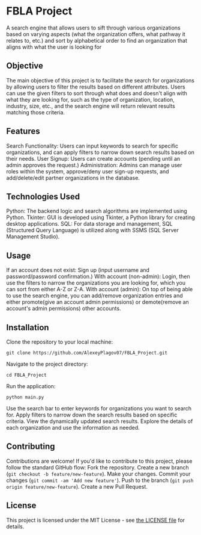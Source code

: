 # FBLA Project
A search engine that allows users to sift through various organizations based on varying aspects (what the organization offers, what pathway it relates to, etc.) and sort by alphabetical order to find an organization that aligns with what the user is looking for

## Objective
The main objective of this project is to facilitate the search for organizations by allowing users to filter the results based on different attributes. Users can use the given filters to sort through what does and doesn't align with what they are looking for, such as the type of organization, location, industry, size, etc., and the search engine will return relevant results matching those criteria.

## Features
Search Functionality: Users can input keywords to search for specific organizations, and can apply filters to narrow down search results based on their needs.
User Signup: Users can create accounts (pending until an admin approves the request.)
Administration: Admins can manage user roles within the system, approve/deny user sign-up requests, and add/delete/edit partner organizations in the database.

## Technologies Used
Python: The backend logic and search algorithms are implemented using Python.
Tkinter: GUI is developed using Tkinter, a Python library for creating desktop applications.
SQL: For data storage and management, SQL (Structured Query Language) is utilized along with SSMS (SQL Server Management Studio).

## Usage
If an account does not exist: Sign up (input username and password/password confirmation.)
With account (non-admin): Login, then use the filters to narrow the organizations you are looking for, which you can sort from either A-Z or Z-A.
With account (admin): On top of being able to use the search engine, you can add/remove organization entries and either promote(give an account admin permissions) or demote(remove an account's admin permissions) other accounts. 

## Installation
Clone the repository to your local machine:
```
git clone https://github.com/AlexeyPlagov07/FBLA_Project.git
```

Navigate to the project directory:
```
cd FBLA_Project
```

Run the application:
```
python main.py
```

Use the search bar to enter keywords for organizations you want to search for.
Apply filters to narrow down the search results based on specific criteria.
View the dynamically updated search results.
Explore the details of each organization and use the information as needed.

## Contributing
Contributions are welcome! If you'd like to contribute to this project, please follow the standard GitHub flow:
Fork the repository.
Create a new branch (```git checkout -b feature/new-feature```).
Make your changes.
Commit your changes (```git commit -am 'Add new feature'```).
Push to the branch (```git push origin feature/new-feature```).
Create a new Pull Request.

## License
This project is licensed under the MIT License - see [the LICENSE file](https://choosealicense.com/licenses/mit/) for details.
